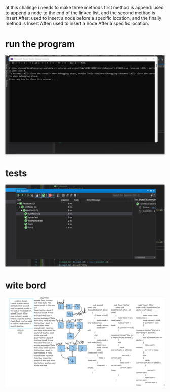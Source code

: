 at this chalinge i needs to make three methods first method is append: used to append a node to the end of the linked list, and the second method is Insert After: used to insert a node before a specific location, and the finally method is Insert After: used to insert a node After a specific location.

# run the program
![image](run.png)


# tests
![image](tests.png)


# wite bord
![image](bord.png)









